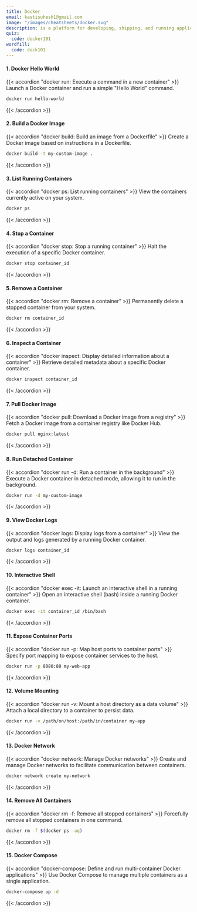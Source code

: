 ```yaml
---
title: Docker
email: kastisuhesh1@gmail.com
image: "/images/cheatsheets/docker.svg"
description: is a platform for developing, shipping, and running applications in containers, providing consistent environments across systems.
quiz:
  code: docker101
wordfill:
  code: dock101
---
```


#### 1. Docker Hello World

{{< accordion "docker run: Execute a command in a new container" >}}
Launch a Docker container and run a simple "Hello World" command.
<br>

```bash
docker run hello-world
```

{{< /accordion >}}

#### 2. Build a Docker Image

{{< accordion "docker build: Build an image from a Dockerfile" >}}
Create a Docker image based on instructions in a Dockerfile.
<br>

```bash
docker build -t my-custom-image .
```

{{< /accordion >}}

#### 3. List Running Containers

{{< accordion "docker ps: List running containers" >}}
View the containers currently active on your system.
<br>

```bash
docker ps
```

{{< /accordion >}}

#### 4. Stop a Container

{{< accordion "docker stop: Stop a running container" >}}
Halt the execution of a specific Docker container.
<br>

```bash
docker stop container_id
```

{{< /accordion >}}

#### 5. Remove a Container

{{< accordion "docker rm: Remove a container" >}}
Permanently delete a stopped container from your system.
<br>

```bash
docker rm container_id
```

{{< /accordion >}}

#### 6. Inspect a Container

{{< accordion "docker inspect: Display detailed information about a container" >}}
Retrieve detailed metadata about a specific Docker container.
<br>

```bash
docker inspect container_id
```

{{< /accordion >}}

#### 7. Pull Docker Image

{{< accordion "docker pull: Download a Docker image from a registry" >}}
Fetch a Docker image from a container registry like Docker Hub.
<br>

```bash
docker pull nginx:latest
```

{{< /accordion >}}

#### 8. Run Detached Container

{{< accordion "docker run -d: Run a container in the background" >}}
Execute a Docker container in detached mode, allowing it to run in the background.
<br>

```bash
docker run -d my-custom-image
```

{{< /accordion >}}

#### 9. View Docker Logs

{{< accordion "docker logs: Display logs from a container" >}}
View the output and logs generated by a running Docker container.
<br>

```bash
docker logs container_id
```

{{< /accordion >}}

#### 10. Interactive Shell

{{< accordion "docker exec -it: Launch an interactive shell in a running container" >}}
Open an interactive shell (bash) inside a running Docker container.
<br>

```bash
docker exec -it container_id /bin/bash
```

{{< /accordion >}}

#### 11. Expose Container Ports

{{< accordion "docker run -p: Map host ports to container ports" >}}
Specify port mapping to expose container services to the host.
<br>

```bash
docker run -p 8080:80 my-web-app
```

{{< /accordion >}}

#### 12. Volume Mounting

{{< accordion "docker run -v: Mount a host directory as a data volume" >}}
Attach a local directory to a container to persist data.
<br>

```bash
docker run -v /path/on/host:/path/in/container my-app
```

{{< /accordion >}}

#### 13. Docker Network

{{< accordion "docker network: Manage Docker networks" >}}
Create and manage Docker networks to facilitate communication between containers.
<br>

```bash
docker network create my-network
```

{{< /accordion >}}

#### 14. Remove All Containers

{{< accordion "docker rm -f: Remove all stopped containers" >}}
Forcefully remove all stopped containers in one command.
<br>

```bash
docker rm -f $(docker ps -aq)
```

{{< /accordion >}}

#### 15. Docker Compose

{{< accordion "docker-compose: Define and run multi-container Docker applications" >}}
Use Docker Compose to manage multiple containers as a single application.
<br>

```bash
docker-compose up -d
```

{{< /accordion >}}
